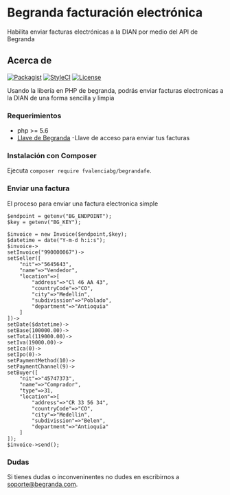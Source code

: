 # Begranda facturación electrónica
Habilita enviar facturas electrónicas a la DIAN por medio del API de Begranda

## Acerca de 

[![Packagist](https://img.shields.io/packagist/v/fvalencial/begrandafe.svg?label=Packagist&style=flat-square)](https://packagist.org/packages/fvalencial/begrandafe)
[![StyleCI](https://styleci.io/repos/93313402/shield)](https://styleci.io/repos/93313402)
[![License](https://img.shields.io/packagist/l/fvalencial/begrandafe.svg?label=License&style=flat-square)](https://github.com/fvalencial/begrandafe/blob/develop/LICENSE)

Usando la libería en PHP de begranda, podrás enviar facturas electronicas a la DIAN de una forma sencilla y limpia

### Requerimientos

* php >= 5.6
* [Llave de Begranda](https://begranda.com) -Llave de acceso para enviar tus facturas


### Instalación con Composer

Ejecuta `composer require fvalenciabg/begrandafe`.


### Enviar una factura

El proceso para enviar una factura electronica simple

```
$endpoint = getenv("BG_ENDPOINT");
$key = getenv("BG_KEY");

$invoice = new Invoice($endpoint,$key);
$datetime = date("Y-m-d h:i:s");
$invoice->
setInvoice("990000067")->
setSeller([
    "nit"=>"5645643",
    "name"=>"Vendedor",
    "location"=>[
        "address"=>"Cl 46 AA 43",
        "countryCode"=>"CO",
        "city"=>"Medellín",
        "subdivission"=>"Poblado",
        "department"=>"Antioquia"
    ]
])->
setDate($datetime)->
setBase(100000.00)->
setTotal(119000.00)->
setIva(19000.00)->
setIca(0)->
setIpo(0)->
setPaymentMethod(10)->
setPaymentChannel(9)->
setBuyer([
    "nit"=>"45747373",
    "name"=>"Comprador",
    "type"=>31,
    "location"=>[
        "address"=>"CR 33 56 34",
        "countryCode"=>"CO",
        "city"=>"Medellin",
        "subdivission"=>"Belen",
        "department"=>"Antioquia"
    ]
]);
$invoice->send();
```
### Dudas

Si tienes dudas o inconveninentes no dudes en escribirnos a soporte@begranda.com.
